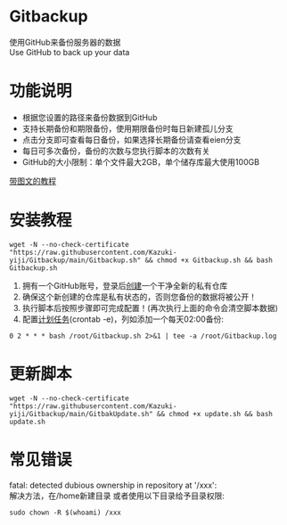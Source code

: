 # Gitbackup 
使用GitHub来备份服务器的数据  
Use GitHub to back up your data
# 功能说明

- 根据您设置的路径来备份数据到GitHub
- 支持长期备份和期限备份，使用期限备份时每日新建孤儿分支
- 点击分支即可查看每日备份，如果选择长期备份请查看eien分支
- 每日可多次备份，备份的次数与您执行脚本的次数有关
- GitHub的大小限制：单个文件最大2GB，单个储存库最大使用100GB

<a href="https://www.kazami.cn/skill/369.html" target="_blank">带图文的教程</a>
# 安装教程
```
wget -N --no-check-certificate "https://raw.githubusercontent.com/Kazuki-yiji/Gitbackup/main/Gitbackup.sh" && chmod +x Gitbackup.sh && bash Gitbackup.sh
```
1. 拥有一个GitHub账号，登录后<a href="https://github.com/new" target="_blank">创建</a>一个干净全新的私有仓库
2. 确保这个新创建的仓库是私有状态的，否则您备份的数据将被公开！
3. 执行脚本后按照步骤即可完成配置！(再次执行上面的命令会清空脚本数据)
4. 配置<a href="https://www.runoob.com/w3cnote/linux-crontab-tasks.html" target="_blank">计划任务</a>(crontab -e)，列如添加一个每天02:00备份:
```
0 2 * * * bash /root/Gitbackup.sh 2>&1 | tee -a /root/Gitbackup.log
```
# 更新脚本
```
wget -N --no-check-certificate "https://raw.githubusercontent.com/Kazuki-yiji/Gitbackup/main/GitbakUpdate.sh" && chmod +x update.sh && bash update.sh
```
# 常见错误
fatal: detected dubious ownership in repository at '/xxx':  
解决方法，在/home新建目录 或者使用以下目录给予目录权限:
```
sudo chown -R $(whoami) /xxx
```
